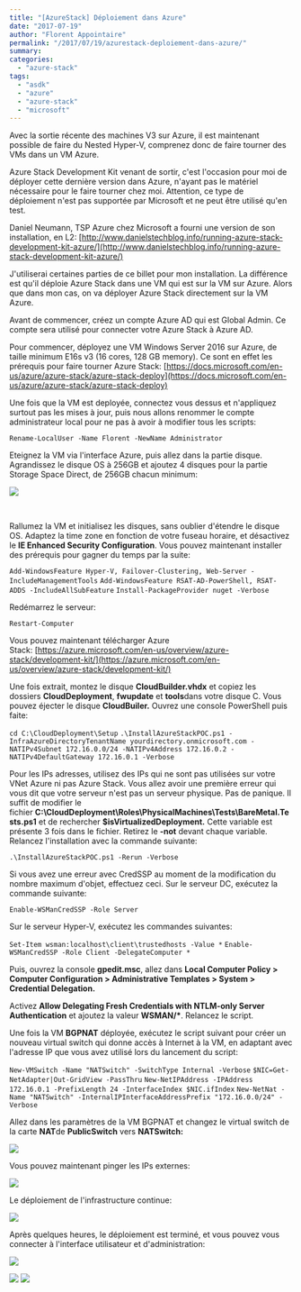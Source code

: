 ```yaml
---
title: "[AzureStack] Déploiement dans Azure"
date: "2017-07-19"
author: "Florent Appointaire"
permalink: "/2017/07/19/azurestack-deploiement-dans-azure/"
summary:
categories: 
  - "azure-stack"
tags: 
  - "asdk"
  - "azure"
  - "azure-stack"
  - "microsoft"
---
```

Avec la sortie récente des machines V3 sur Azure, il est maintenant possible de faire du Nested Hyper-V, comprenez donc de faire tourner des VMs dans un VM Azure.

Azure Stack Development Kit venant de sortir, c'est l'occasion pour moi de déployer cette dernière version dans Azure, n'ayant pas le matériel nécessaire pour le faire tourner chez moi. Attention, ce type de déploiement n'est pas supportée par Microsoft et ne peut être utilisé qu'en test.

Daniel Neumann, TSP Azure chez Microsoft a fourni une version de son installation, en L2: [http://www.danielstechblog.info/running-azure-stack-development-kit-azure/](http://www.danielstechblog.info/running-azure-stack-development-kit-azure/)

J'utiliserai certaines parties de ce billet pour mon installation. La différence est qu'il déploie Azure Stack dans une VM qui est sur la VM sur Azure. Alors que dans mon cas, on va déployer Azure Stack directement sur la VM Azure.

Avant de commencer, créez un compte Azure AD qui est Global Admin. Ce compte sera utilisé pour connecter votre Azure Stack à Azure AD.

Pour commencer, déployez une VM Windows Server 2016 sur Azure, de taille minimum E16s v3 (16 cores, 128 GB memory). Ce sont en effet les prérequis pour faire tourner Azure Stack: [https://docs.microsoft.com/en-us/azure/azure-stack/azure-stack-deploy](https://docs.microsoft.com/en-us/azure/azure-stack/azure-stack-deploy)

Une fois que la VM est deployée, connectez vous dessus et n'appliquez surtout pas les mises à jour, puis nous allons renommer le compte administrateur local pour ne pas à avoir à modifier tous les scripts:

`Rename-LocalUser -Name Florent -NewName Administrator`

Eteignez la VM via l'interface Azure, puis allez dans la partie disque. Agrandissez le disque OS à 256GB et ajoutez 4 disques pour la partie Storage Space Direct, de 256GB chacun minimum:

[![](https://cloudyjourney.fr/wp-content/uploads/2018/01/2133.AzureStack01.png)](https://cloudyjourney.fr/wp-content/uploads/2018/01/2133.AzureStack01.png)

 

Rallumez la VM et initialisez les disques, sans oublier d'étendre le disque OS. Adaptez la time zone en fonction de votre fuseau horaire, et désactivez le **IE Enhanced Security Configuration**. Vous pouvez maintenant installer des prérequis pour gagner du temps par la suite:

`Add-WindowsFeature Hyper-V, Failover-Clustering, Web-Server -IncludeManagementTools` `Add-WindowsFeature RSAT-AD-PowerShell, RSAT-ADDS -IncludeAllSubFeature` `Install-PackageProvider nuget -Verbose`

Redémarrez le serveur:

`Restart-Computer`

Vous pouvez maintenant télécharger Azure Stack: [https://azure.microsoft.com/en-us/overview/azure-stack/development-kit/](https://azure.microsoft.com/en-us/overview/azure-stack/development-kit/)

Une fois extrait, montez le disque **CloudBuilder.vhdx** et copiez les dossiers **CloudDeployment**, **fwupdate** et **tools**dans votre disque C. Vous pouvez éjecter le disque **CloudBuiler.** Ouvrez une console PowerShell puis faite:

`cd C:\CloudDeployment\Setup` `.\InstallAzureStackPOC.ps1 -InfraAzureDirectoryTenantName yourdirectory.onmicrosoft.com -NATIPv4Subnet 172.16.0.0/24 -NATIPv4Address 172.16.0.2 -NATIPv4DefaultGateway 172.16.0.1 -Verbose`

Pour les IPs adresses, utilisez des IPs qui ne sont pas utilisées sur votre VNet Azure ni pas Azure Stack. Vous allez avoir une première erreur qui vous dit que votre serveur n'est pas un serveur physique. Pas de panique. Il suffit de modifier le fichier **C:\\CloudDeployment\\Roles\\PhysicalMachines\\Tests\\BareMetal.Tests.ps1** et de rechercher **$isVirtualizedDeployment.** Cette variable est présente 3 fois dans le fichier. Retirez le **\-not** devant chaque variable. Relancez l'installation avec la commande suivante:

`.\InstallAzureStackPOC.ps1 -Rerun -Verbose`

Si vous avez une erreur avec CredSSP au moment de la modification du nombre maximum d'objet, effectuez ceci. Sur le serveur DC, exécutez la commande suivante:

`Enable-WSManCredSSP -Role Server`

Sur le serveur Hyper-V, exécutez les commandes suivantes:

`Set-Item wsman:localhost\client\trustedhosts -Value *` `Enable-WSManCredSSP -Role Client -DelegateComputer *`

Puis, ouvrez la console **gpedit.msc**, allez dans **Local Computer Policy > Computer Configuration > Administrative Templates > System > Credential Delegation.**

Activez **Allow Delegating Fresh Credentials with NTLM-only Server Authentication** et ajoutez la valeur **WSMAN/\***. Relancez le script.

Une fois la VM **BGPNAT** déployée, exécutez le script suivant pour créer un nouveau virtual switch qui donne accès à Internet à la VM, en adaptant avec l'adresse IP que vous avez utilisé lors du lancement du script:

`New-VMSwitch -Name "NATSwitch" -SwitchType Internal -Verbose` `$NIC=Get-NetAdapter|Out-GridView -PassThru` `New-NetIPAddress -IPAddress 172.16.0.1 -PrefixLength 24 -InterfaceIndex $NIC.ifIndex` `New-NetNat -Name "NATSwitch" -InternalIPInterfaceAddressPrefix "172.16.0.0/24" -Verbose`

Allez dans les paramètres de la VM BGPNAT et changez le virtual switch de la carte **NAT**de **PublicSwitch** vers **NATSwitch:**

[![](https://cloudyjourney.fr/wp-content/uploads/2018/01/2133.AzureStack02.png)](https://cloudyjourney.fr/wp-content/uploads/2018/01/2133.AzureStack02.png)

Vous pouvez maintenant pinger les IPs externes:

[![](https://cloudyjourney.fr/wp-content/uploads/2018/01/5756.AzureStack03.png)](https://cloudyjourney.fr/wp-content/uploads/2018/01/5756.AzureStack03.png)

Le déploiement de l'infrastructure continue:

[![](https://cloudyjourney.fr/wp-content/uploads/2018/01/5756.AzureStack04.png)](https://cloudyjourney.fr/wp-content/uploads/2018/01/5756.AzureStack04.png)

Après quelques heures, le déploiement est terminé, et vous pouvez vous connecter à l'interface utilisateur et d'administration:

[![](https://cloudyjourney.fr/wp-content/uploads/2018/01/5226.AzureStack05.png)](https://cloudyjourney.fr/wp-content/uploads/2018/01/5226.AzureStack05.png)

[![](https://cloudyjourney.fr/wp-content/uploads/2018/01/3554.AzureStack06.png)](https://cloudyjourney.fr/wp-content/uploads/2018/01/3554.AzureStack06.png) [![](https://cloudyjourney.fr/wp-content/uploads/2018/01/3554.AzureStack07.png)](https://cloudyjourney.fr/wp-content/uploads/2018/01/3554.AzureStack07.png)
